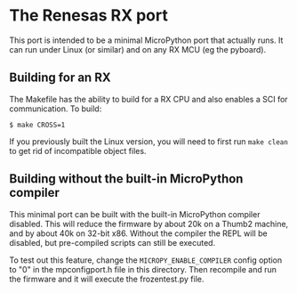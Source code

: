 # The Renesas RX port

This port is intended to be a minimal MicroPython port that actually runs.
It can run under Linux (or similar) and on any RX MCU (eg the pyboard).

## Building for an RX

The Makefile has the ability to build for a RX CPU and also enables a SCI
for communication.  To build:

    $ make CROSS=1

If you previously built the Linux version, you will need to first run
`make clean` to get rid of incompatible object files.

## Building without the built-in MicroPython compiler

This minimal port can be built with the built-in MicroPython compiler
disabled.  This will reduce the firmware by about 20k on a Thumb2 machine,
and by about 40k on 32-bit x86.  Without the compiler the REPL will be
disabled, but pre-compiled scripts can still be executed.

To test out this feature, change the `MICROPY_ENABLE_COMPILER` config
option to "0" in the mpconfigport.h file in this directory.  Then
recompile and run the firmware and it will execute the frozentest.py
file.
